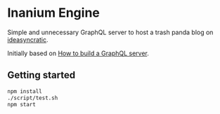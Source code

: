 # Inanium Engine

Simple and unnecessary GraphQL server to host a trash panda blog on [ideasyncratic](http://www.ideasyncratic.net).

Initially based on [How to build a GraphQL server](https://medium.com/apollo-stack/tutorial-building-a-graphql-server-cddaa023c035#.wy5h1htxs).

## Getting started

```bash
npm install
./script/test.sh
npm start
```
